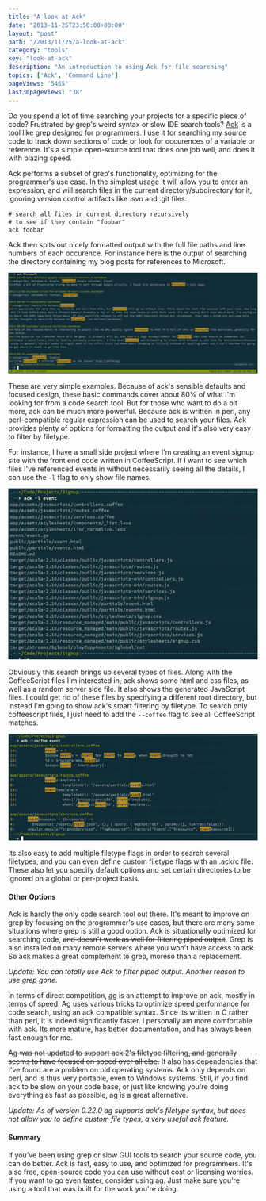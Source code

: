 ```yaml
---
title: "A look at Ack"
date: "2013-11-25T23:50:00+00:00"
layout: "post"
path: "/2013/11/25/a-look-at-ack"
category: "tools"
key: "look-at-ack"
description: "An introduction to using Ack for file searching"
topics: ['Ack', 'Command Line']
pageViews: "5465"
last30pageViews: "38"
---
```


Do you spend a lot of time searching your projects for a specific piece of code?  Frustrated by grep's weird syntax or slow IDE search tools?  [Ack][ack] is a tool like grep designed for programmers.  I use it for searching my source code to track down sections of code or look for occurences of a variable or reference.  It's a simple open-source tool that does one job well, and does it with blazing speed.

Ack performs a subset of grep's functionality, optimizing for the programmer's use case. In the simplest usage it will allow you to enter an expression, and will search files in the current directory/subdirectory for it, ignoring version control artifacts like .svn and .git files.

    # search all files in current directory recursively
    # to see if they contain "foobar"
    ack foobar

Ack then spits out nicely formatted output with the full file paths and line numbers of each occurence. For instance here is the output of searching the directory containing my blog posts for references to Microsoft.

![ack usage example](ack_msft.png)

These are very simple examples.  Because of ack's sensible defaults and focused design, these basic commands cover about 80% of what I'm looking for from a code search tool. But for those who want to do a bit more, ack can be much more powerful.  Because ack is written in perl, any perl-compatible regular expression can be used to search your files.  Ack provides plenty of options for formatting the output and it's also very easy to filter by filetype.

For instance, I have a small side project where I'm creating an event signup site with the front end code written in CoffeeScript.  If I want to see which files I've referenced events in without necessarily seeing all the details, I can use the `-l` flag to only show file names.

![filenames only](ack_signup.png)

Obviously this search brings up several types of files. Along with the CoffeeScript files I'm interested in, ack shows some html and css files, as well as a random server side file.  It also shows the generated JavaScript files.  I could get rid of these files by specifying a different root directory, but instead I'm going to show ack's  smart filtering by filetype.  To search only coffeescript files, I just need to add the `--coffee` flag to see all CoffeeScript matches.

![ack filetype filtering](ack_event.png)

Its also easy to add multiple filetype flags in order to search several filetypes, and you can even define custom filetype flags with an .ackrc file.  These also let you specify default options and set certain directories to be ignored on a global or per-project basis.

#### Other Options

Ack is hardly the only code search tool out there.  It's meant to improve on grep by focusing on the programmer's use cases, but there are ~~many~~ some situations where grep is still a good option.  Ack is situationally optimized for searching code, ~~and doesn't work as well for filtering piped output~~. Grep is also installed on many remote servers where you won't have access to ack.  So ack makes a great complement to grep, moreso than a replacement.

*Update: You can totally use Ack to filter piped output.  Another reason to use grep gone.*

In terms of direct competition, [ag][ag] is an attempt to improve on ack, mostly in terms of speed. Ag uses various tricks to optimize speed performance for code search, using an ack compatible syntax. Since its written in C rather than perl, it is indeed significantly faster.  I personally am more comfortable with ack.  Its more mature, has better documentation, and has always been fast enough for me.

~~Ag was not updated to support ack 2's filetype filtering, and generally seems to have focused on speed over all else.~~  It also has dependencies that I've found are a problem on old operating systems. Ack only depends on perl, and is thus very portable, even to Windows systems.  Still, if you find ack to be slow on your code base, or just like knowing you're doing everything as fast as possible, ag is a great alternative.

*Update: As of version 0.22.0 ag supports ack's filetype syntax, but does not allow you to define custom file types, a very useful ack feature.*

#### Summary

If you've been using grep or slow GUI tools to search your source code, you can do better. Ack is fast, easy to use, and optimized for programmers.  It's also free, open-source code you can use without cost or licensing worries.  If you want to go even faster, consider using ag.  Just make sure you're using a tool that was built for the work you're doing.


[ag]: https://github.com/ggreer/the_silver_searcher
[ack]: http://beyondgrep.com/
